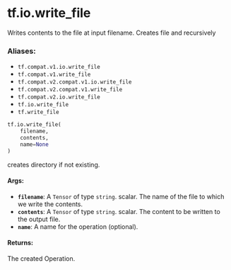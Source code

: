 <div itemscope itemtype="http://developers.google.com/ReferenceObject">
<meta itemprop="name" content="tf.io.write_file" />
<meta itemprop="path" content="Stable" />
</div>

# tf.io.write_file

Writes contents to the file at input filename. Creates file and recursively

### Aliases:

* `tf.compat.v1.io.write_file`
* `tf.compat.v1.write_file`
* `tf.compat.v2.compat.v1.io.write_file`
* `tf.compat.v2.compat.v1.write_file`
* `tf.compat.v2.io.write_file`
* `tf.io.write_file`
* `tf.write_file`

``` python
tf.io.write_file(
    filename,
    contents,
    name=None
)
```

<!-- Placeholder for "Used in" -->

creates directory if not existing.

#### Args:


* <b>`filename`</b>: A `Tensor` of type `string`.
  scalar. The name of the file to which we write the contents.
* <b>`contents`</b>: A `Tensor` of type `string`.
  scalar. The content to be written to the output file.
* <b>`name`</b>: A name for the operation (optional).


#### Returns:

The created Operation.
